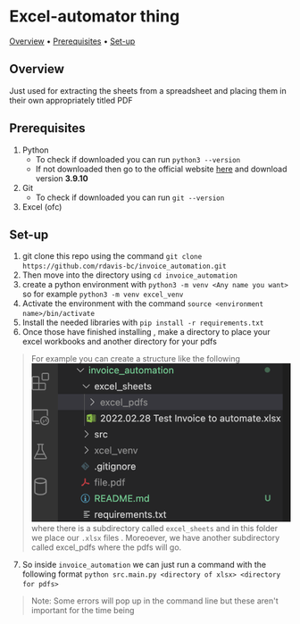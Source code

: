 # Excel-automator thing
<a href="#overview">Overview</a> •
<a href="#prerequisites">Prerequisites</a> •
<a href="#set-up">Set-up</a> 

## Overview 
Just used for extracting the sheets from a spreadsheet and placing them in their own appropriately titled PDF
## Prerequisites
1. Python 
    * To check if downloaded you can run `python3 --version`
    * If not downloaded then go to the official website [here](https://www.python.org/ftp/python/3.9.10/python-3.9.10-macos11.pkg) and download version **3.9.10**
2. Git
    * To check if downloaded you can run `git --version`
3. Excel (ofc)
## Set-up
1. git clone this repo using the command `git clone https://github.com/rdavis-bc/invoice_automation.git`
2. Then move into the directory using `cd invoice_automation`
3. create a python environment with `python3 -m venv <Any name you want>` so for example `python3 -m venv excel_venv`
4. Activate the environment with the command `source <environment name>/bin/activate`
5. Install the needed libraries with `pip install -r requirements.txt`
6. Once those have finished installing , make a directory to place your excel workbooks and another directory for your pdfs
> For example you can create a structure like the following ![ok](images/Screen%20Shot%202022-03-23%20at%2011.52.23%20AM.png) where there is a subdirectory called `excel_sheets` and in this folder we place our `.xlsx` files . Moreoever, we have another subdirectory called excel_pdfs where the pdfs will go.
7. So inside `invoice_automation` we can just run a command with the following format `python src.main.py <directory of xlsx> <directory for pdfs>`
> Note: Some errors will pop up in the command line but these aren't important for the time being
